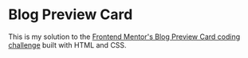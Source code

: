 # Blog Preview Card

This is my solution to the [Frontend Mentor's Blog Preview Card coding challenge](https://www.frontendmentor.io/challenges/blog-preview-card-ckPaj01IcS) built with HTML and CSS.